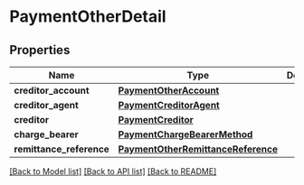 # PaymentOtherDetail

## Properties
Name | Type | Description | Notes
------------ | ------------- | ------------- | -------------
**creditor_account** | [**PaymentOtherAccount**](PaymentOtherAccount.md) |  | [optional] 
**creditor_agent** | [**PaymentCreditorAgent**](PaymentCreditorAgent.md) |  | [optional] 
**creditor** | [**PaymentCreditor**](PaymentCreditor.md) |  | [optional] 
**charge_bearer** | [**PaymentChargeBearerMethod**](PaymentChargeBearerMethod.md) |  | [optional] 
**remittance_reference** | [**PaymentOtherRemittanceReference**](PaymentOtherRemittanceReference.md) |  | [optional] 

[[Back to Model list]](../README.md#documentation-for-models) [[Back to API list]](../README.md#documentation-for-api-endpoints) [[Back to README]](../README.md)


